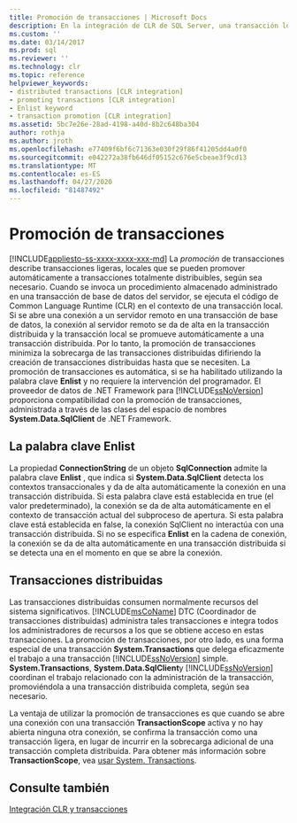 ```yaml
---
title: Promoción de transacciones | Microsoft Docs
description: En la integración de CLR de SQL Server, una transacción local ligera se puede promover a una transacción totalmente distribuible a través de la promoción de transacciones.
ms.custom: ''
ms.date: 03/14/2017
ms.prod: sql
ms.reviewer: ''
ms.technology: clr
ms.topic: reference
helpviewer_keywords:
- distributed transactions [CLR integration]
- promoting transactions [CLR integration]
- Enlist keyword
- transaction promotion [CLR integration]
ms.assetid: 5bc7e26e-28ad-4198-a40d-8b2c648ba304
author: rothja
ms.author: jroth
ms.openlocfilehash: e77409f6bf6c71363e030f29f86f41205dd4a0f0
ms.sourcegitcommit: e042272a38fb646df05152c676e5cbeae3f9cd13
ms.translationtype: MT
ms.contentlocale: es-ES
ms.lasthandoff: 04/27/2020
ms.locfileid: "81487492"
---
```

# <a name="transaction-promotion"></a>Promoción de transacciones
[!INCLUDE[appliesto-ss-xxxx-xxxx-xxx-md](../../includes/appliesto-ss-xxxx-xxxx-xxx-md.md)]
  La *promoción* de transacciones describe transacciones ligeras, locales que se pueden promover automáticamente a transacciones totalmente distribuibles, según sea necesario. Cuando se invoca un procedimiento almacenado administrado en una transacción de base de datos del servidor, se ejecuta el código de Common Language Runtime (CLR) en el contexto de una transacción local.  Si se abre una conexión a un servidor remoto en una transacción de base de datos, la conexión al servidor remoto se da de alta en la transacción distribuida y la transacción local se promueve automáticamente a una transacción distribuida. Por lo tanto, la promoción de transacciones minimiza la sobrecarga de las transacciones distribuidas difiriendo la creación de transacciones distribuidas hasta que se necesiten. La promoción de transacciones es automática, si se ha habilitado utilizando la palabra clave **Enlist** y no requiere la intervención del programador. El proveedor de datos de .NET Framework para [!INCLUDE[ssNoVersion](../../includes/ssnoversion-md.md)] proporciona compatibilidad con la promoción de transacciones, administrada a través de las clases del espacio de nombres **System.Data.SqlClient** de .NET Framework.  
  
## <a name="the-enlist-keyword"></a>La palabra clave Enlist  
 La propiedad **ConnectionString** de un objeto **SqlConnection** admite la palabra clave **Enlist** , que indica si **System.Data.SqlClient** detecta los contextos transaccionales y da de alta automáticamente la conexión en una transacción distribuida. Si esta palabra clave está establecida en true (el valor predeterminado), la conexión se da de alta automáticamente en el contexto de transacción actual del subproceso de apertura. Si esta palabra clave está establecida en false, la conexión SqlClient no interactúa con una transacción distribuida. Si no se especifica **Enlist** en la cadena de conexión, la conexión se da de alta automáticamente en una transacción distribuida si se detecta una en el momento en que se abre la conexión.  
  
## <a name="distributed-transactions"></a>Transacciones distribuidas  
 Las transacciones distribuidas consumen normalmente recursos del sistema significativos. [!INCLUDE[msCoName](../../includes/msconame-md.md)] DTC (Coordinador de transacciones distribuidas) administra tales transacciones e integra todos los administradores de recursos a los que se obtiene acceso en estas transacciones. La promoción de transacciones, por otro lado, es una forma especial de una transacción **System.Transactions** que delega eficazmente el trabajo a una transacción [!INCLUDE[ssNoVersion](../../includes/ssnoversion-md.md)] simple. **System.Transactions**, **System.Data.SqlClient**y [!INCLUDE[ssNoVersion](../../includes/ssnoversion-md.md)] coordinan el trabajo relacionado con la administración de la transacción, promoviéndola a una transacción distribuida completa, según sea necesario.  
  
 La ventaja de utilizar la promoción de transacciones es que cuando se abre una conexión con una transacción **TransactionScope** activa y no hay abierta ninguna otra conexión, se confirma la transacción como una transacción ligera, en lugar de incurrir en la sobrecarga adicional de una transacción completa distribuida. Para obtener más información sobre **TransactionScope**, vea [usar System. Transactions](../../relational-databases/clr-integration-data-access-transactions/using-system-transactions.md).  
  
## <a name="see-also"></a>Consulte también  
 [Integración CLR y transacciones](../../relational-databases/clr-integration-data-access-transactions/clr-integration-and-transactions.md)  
  
  
